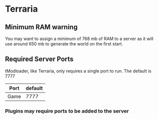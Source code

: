 # Terraria

## Minimum RAM warning

You may want to assign a minimum of 768 mb of RAM to a server as it will use around 650 mb to generate the world on the first start.

## Required Server Ports

tModloader, like Terraria, only requires a single port to run. The default is 7777

| Port    | default |
|---------|---------|
| Game    | 7777    |

### Plugins may require ports to be added to the server
